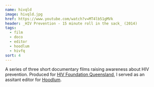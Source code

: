 ```yaml
---
name: hivqld
image: hivqld.jpg
href: https://www.youtube.com/watch?v=MT4lb51gMVk
header: _HIV Prevention - 15 minute roll in the sack_ (2014)
tags:
  - film
  - doco
  - editor
  - hoodlum
  - hivfq
sort: 4
---
```

A series of three short documentary films raising awareness about HIV prevention. Produced for [HIV Foundation Queensland](http://endhiv.qld.gov.au/), I served as an assitant editor for [Hoodlum](http://www.hoodlum.com.au/).
